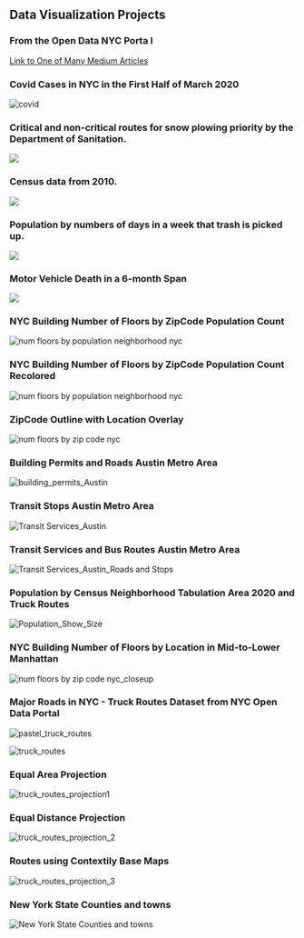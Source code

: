 ## Data Visualization Projects

### From the Open Data NYC Porta l

[Link to One of Many Medium Articles](https://medium.com/@lilysu/3-things-you-probably-didnt-know-about-municipal-services-in-nyc-6ce3691a50d)

### Covid Cases in NYC in the First Half of March 2020
![covid](https://github.com/LilySu/DataViz/blob/master/matplotlib_March2020_nyc_Covid.png?raw=true)



### Critical and non-critical routes for snow plowing priority by the Department of Sanitation.
<img src="https://miro.medium.com/max/931/1*oxbuZYUxwO5K_UZp4Rp1-w.png">


### Census data from 2010.
<img src="https://miro.medium.com/max/1063/1*dgG0xGKydhaetZrxUaPBvA.png">


### Population by numbers of days in a week that trash is picked up.
<img src="https://miro.medium.com/max/1099/1*9tkzYneyF7h0ZA66qx3ALg.png">


### Motor Vehicle Death in a 6-month Span
<img src="https://miro.medium.com/max/543/1*Tbb62F30v1_-JyVAFOwXsw.png">

### NYC Building Number of Floors by ZipCode Population Count
![num floors by population neighborhood nyc](https://github.com/LilySu/DataViz/blob/master/Census/ZipCodes_Tax_monochrome.png)


### NYC Building Number of Floors by ZipCode Population Count Recolored
![num floors by population neighborhood nyc](https://github.com/LilySu/DataViz/blob/master/Census/ZipCodes_red_yellows_on_green_pink.png)

### ZipCode Outline with Location Overlay
![num floors by zip code nyc](https://github.com/LilySu/DataViz/blob/master/Census/ZipCodes.png?raw=true)

### Building Permits and Roads Austin Metro Area
![building_permits_Austin](https://github.com/LilySu/DataViz/blob/master/Austin/Service_Area_Transit_Hubs_and_BuildingPermits.png?raw=true)

### Transit Stops Austin Metro Area
![Transit Services_Austin](https://github.com/LilySu/DataViz/blob/master/Austin/Service_Area_Transit_Hubs_and_Bus_Stops.png?raw=true)

### Transit Services and Bus Routes Austin Metro Area
![Transit Services_Austin_Roads and Stops](https://github.com/LilySu/DataViz/blob/master/Austin/Austin_Plus_Bus_Routes_by_Service.png?raw=true)

### Population by Census Neighborhood Tabulation Area 2020 and Truck Routes
![Population_Show_Size](https://github.com/LilySu/DataViz/blob/master/DSNY_Priority_roadwaytyp_1_2020.png)

### NYC Building Number of Floors by Location in Mid-to-Lower Manhattan
![num floors by zip code nyc_closeup](https://github.com/LilySu/DataViz/blob/master/Census/ZipCodes_Tax_monochrome_Closeup_No_background.png)

### Major Roads in NYC - Truck Routes Dataset from NYC Open Data Portal
![pastel_truck_routes](https://github.com/LilySu/DataViz/blob/master/Census/Truck_Routes_NYC.png?raw=true)

![truck_routes](https://github.com/LilySu/DataViz/blob/master/Census/Truck_Routes_NYC_epsg3857.png?raw=true)

### Equal Area Projection
![truck_routes_projection1](https://raw.githubusercontent.com/LilySu/DataViz/master/Census/Truck_Routes_NYC_equal_area.png)

### Equal Distance Projection
![truck_routes_projection_2](https://github.com/LilySu/DataViz/blob/master/Census/Truck_Routes_NYC_project4.png?raw=true)

### Routes using Contextily Base Maps
![truck_routes_projection_3](https://github.com/LilySu/DataViz/blob/master/Census/Truck_Routes_NYC_with_BaseMap.png?raw=true)

### New York State Counties and towns
![New York State Counties and towns](https://github.com/LilySu/DataViz/blob/master/NYS_Counties_and_Townss.png?raw=true)

